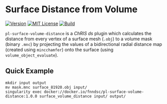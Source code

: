 # Surface Distance from Volume

[![Version](https://img.shields.io/docker/v/fnndsc/pl-surface-volume-distance?sort=semver)](https://hub.docker.com/r/fnndsc/pl-surface-volume-distance)
[![MIT License](https://img.shields.io/github/license/fnndsc/pl-surface-volume-distance)](https://github.com/FNNDSC/pl-surface-volume-distance/blob/master/LICENSE)
[![Build](https://github.com/FNNDSC/pl-surface-volume-distance/actions/workflows/ci.yml/badge.svg)](https://github.com/FNNDSC/pl-surface-volume-distance/actions)

`pl-surface-volume-distance` is a _ChRIS ds_ plugin which calculates the
distance from every vertex of a surface mesh (`.obj`) to a volume mask
(binary `.mnc`) by projecting the values of a bidirectional radial distance
map (created using `mincchamfer`) onto the surface (using `volume_object_evaluate`).

## Quick Example

```shell
mkdir input output
mv mask.mnc surface_81920.obj input/
singularity exec docker://docker.io/fnndsc/pl-surface-volume-distance:1.0.0 surface_volume_distance input/ output/
```
